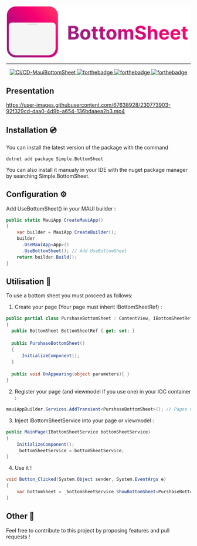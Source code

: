 <p align="center">
  <img width="500" alt="Clipboard logo" src="https://raw.githubusercontent.com/ThomasBernard03/MauiBottomSheet/main/Images/MauiBottomSheetFullLogo.png"/>
</p>

---
<p align="center">
  <a href="https://github.com/ThomasBernard03/MauiBottomSheet/actions/workflows/main.yml">
    <img src="https://github.com/ThomasBernard03/MauiBottomSheet/actions/workflows/main.yml/badge.svg" alt="CI/CD-MauiBottomSheet">
  </a>
  <a href="https://www.nuget.org/packages/Simple.MauiBottomSheet/">
    <img src="https://img.shields.io/nuget/v/Simple.MauiBottomSheet" alt="forthebadge">
  </a>
  <a href="https://www.nuget.org/packages/Simple.MauiBottomSheet/">
    <img src="https://img.shields.io/nuget/dt/Simple.MauiBottomSheet" alt="forthebadge">
  </a>
   <a href="https://www.nuget.org/packages/Simple.MauiBottomSheet/">
    <img src="https://img.shields.io/github/last-commit/thomasbernard03/MauiBottomSheet" alt="forthebadge">
  </a>
</p>


## Presentation 



https://user-images.githubusercontent.com/67638928/230773903-92f329cd-daa0-4d9b-a654-136bdaaea2b3.mp4



## Installation 💿


You can install the latest version of the package with the command 
```shell
dotnet add package Simple.BottomSheet
```
You can also install it manualy in your IDE with the nuget package manager by searching Simple.BottomSheet.


## Configuration ⚙️

Add UseBottomSheet() in your MAUI builder :

```csharp
public static MauiApp CreateMauiApp()
{
    var builder = MauiApp.CreateBuilder();
    builder
      .UseMauiApp<App>()
      .UseBottomSheet(); // Add UseBottomSheet
    return builder.Build();
}
```
      

## Utilisation 🚀

To use a bottom sheet you must proceed as follows:


1) Create your page (Your page must inherit IBottomSheetRef) :
```csharp
public partial class PurshaseBottomSheet : ContentView, IBottomSheetRef
{
  public BottomSheet BottomSheetRef { get; set; }

  public PurshaseBottomSheet()
  {
      InitializeComponent();
  }

  public void OnAppearing(object parameters){ }
}
```


2) Register your page (and viewmodel if you use one) in your IOC container :

```csharp
mauiAppBuilder.Services.AddTransient<PurshaseBottomSheet>(); // Pages must be registered as transient
```


3) Inject IBottomSheetService into your page or viewmodel :

```csharp
public MainPage(IBottomSheetService bottomSheetService)
{
    InitializeComponent();
    _bottomSheetService = bottomSheetService;
}
```


4) Use it ! 

```csharp
void Button_Clicked(System.Object sender, System.EventArgs e)
{
    var bottomSheet = _bottomSheetService.ShowBottomSheet<PurshaseBottomSheet>();
}
```


## Other 🎈

Feel free to contribute to this project by proposing features and pull requests !
